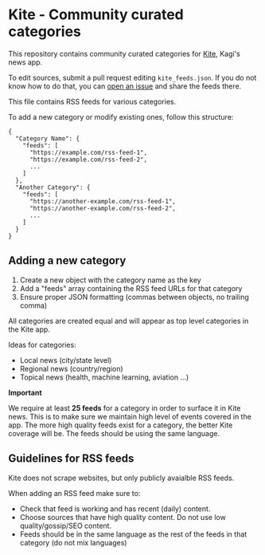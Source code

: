 # Kite - Community curated categories

This repository contains community curated categories for [Kite](https://kagi.com), Kagi's news app.

To edit sources, submit a pull request editing `kite_feeds.json`. If you do not know how to do that, you can [open an issue](https://github.com/kagisearch/kite-public/issues/new/choose) and share the feeds there.

This file contains RSS feeds for various categories.

To add a new category or modify existing ones, follow this structure:
```
{
  "Category Name": {
    "feeds": [
      "https://example.com/rss-feed-1",
      "https://example.com/rss-feed-2",
      ...
    ]
  },
  "Another Category": {
    "feeds": [
      "https://another-example.com/rss-feed-1",
      "https://another-example.com/rss-feed-2",
      ...
    ]
  }
}
```

## Adding a new category

1. Create a new object with the category name as the key
2. Add a "feeds" array containing the RSS feed URLs for that category
3. Ensure proper JSON formatting (commas between objects, no trailing comma)

All categories are created equal and will appear as top level categories in the Kite app.

Ideas for categories:
- Local news (city/state level)
- Regional news (country/region)
- Topical news (health, machine learning, aviation ...)

**Important**

We require at least **25 feeds** for a category in order to surface it in Kite news. This is to make sure we maintain high level of events covered in the app. The more high quality feeds exist for a category, the better Kite coverage will be. The feeds should be using the same language.


## Guidelines for RSS feeds

Kite does not scrape websites, but only publicly avaialble RSS feeds.

When adding an RSS feed make sure to:

- Check that feed is working and has recent (daily) content.
- Choose sources that have high quality content. Do not use low quality/gossip/SEO content.
- Feeds should be in the same language as the rest of the feeds in that category (do not mix languages)

